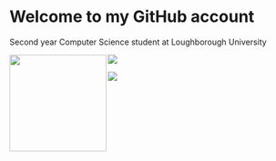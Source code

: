 <h1>Welcome to my GitHub account</h1>
<div>
  <p>Second year Computer Science student at Loughborough University</p>
</div>

<div>
  <img height="170" align="left" src="https://github-readme-stats.vercel.app/api?username=pritchard-ben&count_private=true&include_all_commits=true" />
  <img src="https://github-readme-stats.vercel.app/api/top-langs/?username=pritchard-ben&layout=compact" />
</div>
<p> </p>

<img src="https://github-profile-trophy.vercel.app/?username=pritchard-ben">
